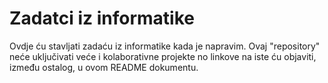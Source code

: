# Zadatci iz informatike
Ovdje ću stavljati zadaću iz informatike kada je napravim. Ovaj "repository" neće uključivati veće i kolaborativne projekte no linkove na iste ću objaviti, između ostalog, u ovom README dokumentu.
